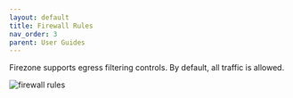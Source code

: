 ```yaml
---
layout: default
title: Firewall Rules
nav_order: 3
parent: User Guides
---
```


Firezone supports egress filtering controls. By default, all traffic is allowed.

![firewall rules](https://user-images.githubusercontent.com/52545545/152583668-99077cb3-f83b-4ca4-8641-2e8b2ae5d061.png)
